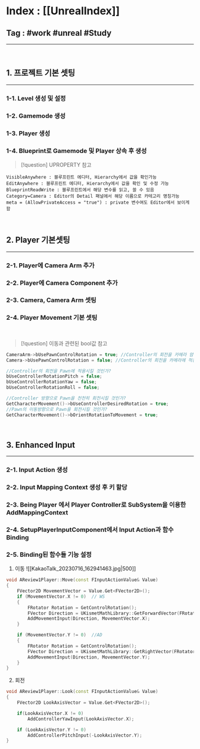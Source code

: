 # Index : [[UnrealIndex]]
## Tag : #work #unreal #Study 
---
   
## 1. 프로젝트 기본 셋팅
---
### 1-1. Level 생성 및 설정
### 1-2. Gamemode 생성
### 1-3. Player 생성
### 1-4. Blueprint로 Gamemode 및 Player 상속 후 생성

> [!question] UPROPERTY 참고
```
VisibleAnywhere : 블루프린트 에디터, Hierarchy에서 값을 확인가능
EditAnywhere : 블루프린트 에디터, Hierarchy에서 값을 확인 및 수정 가능
BlueprintReadWrite : 블루프린트에서 해당 변수를 읽고, 쓸 수 있음
Category=Camera : Editor의 Detail 패널에서 해당 이름으로 카테고리 명칭가능
meta = (AllowPrivateAccess = "true") : private 변수여도 Editor에서 보이게 함
```
   
   
## 2. Player 기본셋팅
---
### 2-1. Player에 Camera Arm 추가
### 2-2. Player에 Camera Component 추가
### 2-3. Camera, Camera Arm 셋팅
### 2-4. Player Movement 기본 셋팅
   
> [!question] 이동과 관련된 bool값 참고
```cpp
CameraArm->bUsePawnControlRotation = true; //Controller의 회전을 카메라 암에 적용시킬것인가?
Camera->bUsePawnControlRotation = false; //Controller의 회전을 카메라에 적용시킬것인가?

//Controller의 회전을 Pawn에 적용시킬 것인가?
bUseControllerRotationPitch = false;
bUseControllerRotationYaw = false;
bUseControllerRotationRoll = false;

//Controller 방향으로 Pawn을 천천히 회전시킬 것인가?
GetCharacterMovement()->bUseControllerDesiredRotation = true;
//Pawn의 이동방향으로 Pawn을 회전시킬 것인가?
GetCharacterMovement()->bOrientRotationToMovement = true;
```
   
   
## 3. Enhanced Input 
---
### 2-1. Input Action 생성
### 2-2. Input Mapping Context 생성 후 키 할당
### 2-3. Being Player 에서 Player Controller로 SubSystem을 이용한 AddMappingContext
### 2-4. SetupPlayerInputComponent에서 Input Action과 함수 Binding
### 2-5. Binding된 함수들 기능 설정
1) 이동
![[KakaoTalk_20230716_162941463.jpg|500]]
```cpp
void AReview1Player::Move(const FInputActionValue& Value)
{
	FVector2D MovementVector = Value.Get<FVector2D>();
	if (MovementVector.X != 0)	// WS
	{
		FRotator Rotation = GetControlRotation();
		FVector Direction = UKismetMathLibrary::GetForwardVector(FRotator(0, Rotation.Yaw, 0));
		AddMovementInput(Direction, MovementVector.X);
	}

	if (MovementVector.Y != 0)	//AD
	{
		FRotator Rotation = GetControlRotation();
		FVector Direction = UKismetMathLibrary::GetRightVector(FRotator(0, Rotation.Yaw, 0));
		AddMovementInput(Direction, MovementVector.Y);
	}
}
```
2) 회전
```cpp
void AReview1Player::Look(const FInputActionValue& Value)
{
	FVector2D LookAxisVector = Value.Get<FVector2D>();

	if(LookAxisVector.X != 0)
		AddControllerYawInput(LookAxisVector.X);

	if (LookAxisVector.Y != 0)
		AddControllerPitchInput(-LookAxisVector.Y);
}
```


